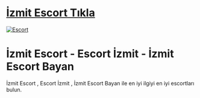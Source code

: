 # <a href=https://bit.ly/81king81>İzmit Escort Tıkla</a>

<a href=https://bit.ly/81king81 title=Escort>
    <img src=https://resmim.net/cdn/2025/01/29/DpjCSq.md.png alt=Escort style=max-width: 100%; border: 2px solid #ddd; border-radius: 10px;>
</a>

# İzmit Escort - Escort İzmit - İzmit Escort Bayan
İzmit Escort , Escort İzmit , İzmit Escort Bayan ile en iyi ilgiyi en iyi escortları bulun.
